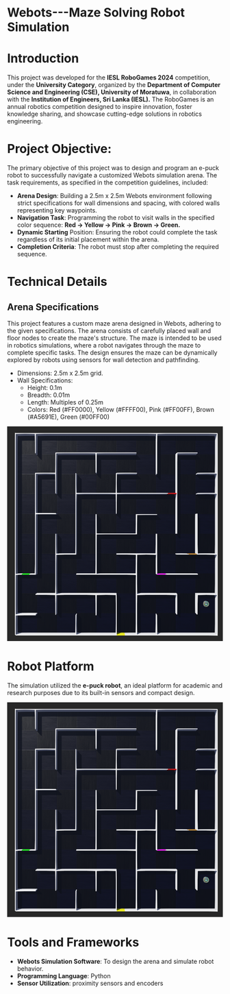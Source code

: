 # Webots---Maze Solving Robot Simulation

<h1 align="left">Introduction</h1>

This project was developed for the **IESL RoboGames 2024** competition, under the **University Category**, organized by the **Department of Computer Science and Engineering (CSE), University of Moratuwa**, in collaboration with the **Institution of Engineers, Sri Lanka (IESL).** The RoboGames is an annual robotics competition designed to inspire innovation, foster knowledge sharing, and showcase cutting-edge solutions in robotics engineering.

<h1 align="left">Project Objective:</h1>

The primary objective of this project was to design and program an e-puck robot to successfully navigate a customized Webots simulation arena. The task requirements, as specified in the competition guidelines, included:

- **Arena Design**: Building a 2.5m x 2.5m Webots environment following strict specifications for wall dimensions and spacing, with colored walls representing key waypoints.
- **Navigation Task**: Programming the robot to visit walls in the specified color sequence: **Red -> Yellow -> Pink -> Brown -> Green.**
- **Dynamic Starting** Position: Ensuring the robot could complete the task regardless of its initial placement within the arena.
- **Completion Criteria**: The robot must stop after completing the required sequence.

<h1 align="left">Technical Details</h1>

<h2 align="left">Arena Specifications</h2>

This project features a custom maze arena designed in Webots, adhering to the given specifications. The arena consists of carefully placed wall and floor nodes to create the maze's structure. The maze is intended to be used in robotics simulations, where a robot navigates through the maze to complete specific tasks. The design ensures the maze can be dynamically explored by robots using sensors for wall detection and pathfinding.

- Dimensions: 2.5m x 2.5m grid.
- Wall Specifications:
  - Height: 0.1m
  - Breadth: 0.01m
  - Length: Multiples of 0.25m
  - Colors: Red (#FF0000), Yellow (#FFFF00), Pink (#FF00FF), Brown (#A5691E), Green (#00FF00)

    
<p align="center">
  <img src="https://github.com/JeewanthaSadaruwan/Webots---Maze-Solving-Robot-Simulation/blob/main/Screenshot%202025-01-19%20185511.png?raw=true" width="800">
</p>

<h1 align="left">Robot Platform</h1>

The simulation utilized the **e-puck robot**, an ideal platform for academic and research purposes due to its built-in sensors and compact design.

<p align="center">
  <img src="https://github.com/JeewanthaSadaruwan/Webots---Maze-Solving-Robot-Simulation/blob/main/Screenshot%202025-01-19%20185511.png?raw=true" width="800">
</p>

<h1 align="left">Tools and Frameworks</h1>

- **Webots Simulation Software**: To design the arena and simulate robot behavior.
- **Programming Language**: Python
- **Sensor Utilization**: proximity sensors and encoders

